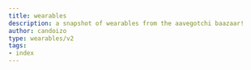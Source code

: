 ```yaml
---
title: wearables
description: a snapshot of wearables from the aavegotchi baazaar!
author: candoizo
type: wearables/v2
tags:
- index
---
```

